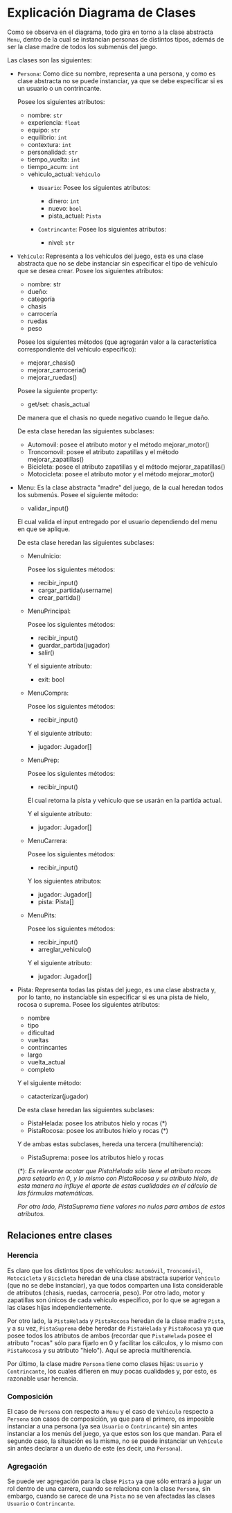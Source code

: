 # Explicación Diagrama de Clases

Como se observa en el diagrama, todo gira en torno a la clase abstracta ```Menu```, dentro de la cual se instancian personas de distintos tipos, además de ser la clase madre de todos los submenús del juego.

Las clases son las siguientes:
* ```Persona```:
    Como dice su nombre, representa a una persona, y como es clase abstracta no se puede instanciar, ya que se debe especificar si es un usuario o un contrincante.

    Posee los siguientes atributos:
    * nombre: ```str```
    * experiencia: ```float```
    * equipo: ```str```
    * equilibrio: ```int```
    * contextura: ```int```
    * personalidad: ```str```
    * tiempo_vuelta: ```int```
    * tiempo_acum: ```int```
    * vehiculo_actual: ```Vehiculo```
        * ```Usuario```: 
            Posee los siguientes atributos:
            * dinero: ```int```
            * nuevo: ```bool```
            * pista_actual: ```Pista```

        * ```Contrincante```:
            Posee los siguientes atributos:
            * nivel: ```str```

* ```Vehículo```:
    Representa a los vehículos del juego, esta es una clase abstracta que no se debe instanciar sin especificar el tipo de vehículo que se desea crear.
    Posee los siguientes atributos:
    * nombre: str
    * dueño:
    * categoría
    * chasis
    * carrocería
    * ruedas
    * peso

    Posee los siguientes métodos (que agregarán valor a la característica correspondiente del vehículo específico):
    * mejorar_chasis()
    * mejorar_carroceria()
    * mejorar_ruedas()

    Posee la siguiente property:
    * get/set: chasis_actual
    
    De manera que el chasis no quede negativo cuando le llegue daño.

    De esta clase heredan las siguientes subclases:
    * Automovil: posee el atributo motor y el método mejorar_motor()
    * Troncomovil: posee el atributo zapatillas y el método mejorar_zapatillas()
    * Bicicleta: posee el atributo zapatillas y el método mejorar_zapatillas()
    * Motocicleta: posee el atributo motor y el método mejorar_motor()

* Menu:
    Es la clase abstracta "madre" del juego, de la cual heredan todos los submenús.
    Posee el siguiente método:
    * validar_input()

    El cual valida el input entregado por el usuario dependiendo del menu en que se aplique.

    De esta clase heredan las siguientes subclases:
    * MenuInicio: 

        Posee los siguientes métodos:
        * recibir_input()
        * cargar_partida(username)
        * crear_partida()
    
    * MenuPrincipal:

        Posee los siguientes métodos:
        * recibir_input()
        * guardar_partida(jugador)
        * salir()
        
        Y el siguiente atributo:
        * exit: bool
    
    * MenuCompra:

        Posee los siguientes métodos:
        * recibir_input()
        
        Y el siguiente atributo:
        * jugador: Jugador[]

    * MenuPrep:

        Posee los siguientes métodos:
        * recibir_input()

        El cual retorna la pista y vehiculo que se usarán en la partida actual.

        Y el siguiente atributo:
        * jugador: Jugador[]

    * MenuCarrera:

        Posee los siguientes métodos:
        * recibir_input()

        Y los siguientes atributos:
        * jugador: Jugador[]
        * pista: Pista[]
    
    * MenuPits:

        Posee los siguientes métodos:
        * recibir_input()
        * arreglar_vehiculo()

        Y el siguiente atributo:
        * jugador: Jugador[]

* Pista:
    Representa todas las pistas del juego, es una clase abstracta y, por lo tanto, no instanciable sin especificar si es una pista de hielo, rocosa o suprema.
    Posee los siguientes atributos:
    * nombre
    * tipo
    * dificultad
    * vueltas
    * contrincantes
    * largo
    * vuelta_actual
    * completo

    Y el siguiente método:
    * catacterizar(jugador)

    De esta clase heredan las siguientes subclases:
    * PistaHelada: posee los atributos hielo y rocas (*)
    * PistaRocosa: posee los atributos hielo y rocas (*)

    Y de ambas estas subclases, hereda una tercera (multiherencia):
    * PistaSuprema: posee los atributos hielo y rocas

    (*): *Es relevante acotar que PistaHelada sólo tiene el atributo rocas para setearlo en 0, y lo mismo con PistaRocosa y su atributo hielo, de esta manera no influye el aporte de estas cualidades en el cálculo de las fórmulas matemáticas.*
    
    *Por otro lado, PistaSuprema tiene valores no nulos para ambos de estos atributos.*

## Relaciones entre clases

### Herencia
Es claro que los distintos tipos de vehículos: ```Automóvil```, ```Troncomóvil```, ```Motocicleta``` y ```Bicicleta``` heredan de una clase abstracta superior ```Vehículo``` (que no se debe instanciar), ya que todos comparten una lista considerable de atributos (chasis, ruedas, carrocería, peso).
Por otro lado, motor y zapatillas son únicos de cada vehículo específico, por lo que se agregan a las clases hijas independientemente.

Por otro lado, la ```PistaHelada``` y ```PistaRocosa``` heredan de la clase madre ```Pista```, y a su vez, ```PistaSuprema``` debe heredar de ```PistaHelada``` y ```PistaRocosa``` ya que posee todos los atributos de ambos (recordar que ```PistaHelada``` posee el atributo "rocas" sólo para fijarlo en 0 y facilitar los cálculos, y lo mismo con ```PistaRocosa``` y su atributo "hielo"). Aquí se aprecia multiherencia.

Por último, la clase madre ```Persona``` tiene como clases hijas: ```Usuario``` y ```Contrincante```, los cuales difieren en muy pocas cualidades y, por esto, es razonable usar herencia.

### Composición
El caso de ```Persona``` con respecto a ```Menu``` y el caso de ```Vehículo``` respecto a ```Persona``` son casos de composición, ya que para el primero, es imposible instanciar a una persona (ya sea ```Usuario``` o ```Contrincante```) sin antes instanciar a los menús del juego, ya que estos son los que mandan. Para el segundo caso, la situación es la misma, no se puede instanciar un ```Vehículo``` sin antes declarar a un dueño de este (es decir, una ```Persona```).

### Agregación
Se puede ver agregación para la clase ```Pista``` ya que sólo entrará a jugar un rol dentro de una carrera, cuando se relaciona con la clase ```Persona```, sin embargo, cuando se carece de una ```Pista``` no se ven afectadas las clases ```Usuario``` o ```Contrincante```.